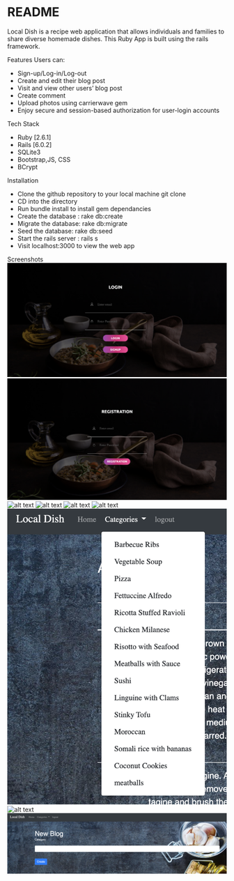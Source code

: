 # README

Local Dish is a recipe web application that allows individuals and families to share diverse homemade dishes. This Ruby App is built using the rails framework.

Features
Users can:
* Sign-up/Log-in/Log-out
* Create and edit their blog post
* Visit and view other users’ blog post
* Create comment
* Upload photos using carrierwave gem
* Enjoy secure and session-based authorization for user-login accounts


Tech Stack
* Ruby [2.6.1]
* Rails [6.0.2]
* SQLite3
* Bootstrap,JS, CSS
* BCrypt

Installation
* Clone the github repository to your local machine git clone <this-repo-url>
* CD into the directory
* Run bundle install to install gem dependancies
* Create the database : rake db:create
* Migrate the database: rake db:migrate
* Seed the database: rake db:seed
* Start the rails server : rails s
* Visit localhost:3000 to view the web app

Screenshots
![alt text](https://raw.githubusercontent.com/Zeynab-j/Home-food/master/app/assets/images/Login.png)
![alt text](https://raw.githubusercontent.com/Zeynab-j/Home-food/master/app/assets/images/Registration.png)
![alt text](https://raw.githubusercontent.com/Zeynab-j/Home-food/master/app/assets/images/Allposts.png)
![alt text](https://raw.githubusercontent.com/Zeynab-j/Home-food/master/app/assets/images/NewPost.png)
![alt text](https://raw.githubusercontent.com/Zeynab-j/Home-food/master/app/assets/images/post.png)
![alt text](https://raw.githubusercontent.com/Zeynab-j/Home-food/master/app/assets/images/comments.png)
![alt text](https://raw.githubusercontent.com/Zeynab-j/Home-food/master/app/assets/images/Listcategories.png)
![alt text](https://raw.githubusercontent.com/Zeynab-j/Home-food/master/app/assets/images/categories.png)
![alt text](https://raw.githubusercontent.com/Zeynab-j/Home-food/master/app/assets/images/Blogcategories.png)
